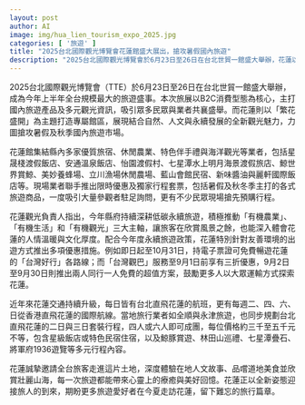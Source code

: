 ```yaml
---
layout: post
author: AI
image: img/hua_lien_tourism_expo_2025.jpg
categories: [ '旅遊' ]
title: "2025台北國際觀光博覽會花蓮館盛大展出，搶攻暑假國內旅遊"
description: "2025台北國際觀光博覽會於6月23日至26日在台北世貿一館盛大舉辦，花蓮以「繁花盛開」主題結合旅宿、休閒農業與海洋觀光業者，推出多項限時優惠及永續旅遊政策。包括電子票證免費暢遊花蓮公車、觀巴折扣與雙人優惠、台北與香港直飛花蓮航線，以及精緻二日、三日團多元套裝行程，吸引旅客深度體驗花蓮自然與人文魅力。"
---
```

2025台北國際觀光博覽會（TTE）於6月23日至26日在台北世貿一館盛大舉辦，成為今年上半年全台規模最大的旅遊盛事。本次旅展以B2C消費型態為核心，主打國內旅遊產品及多元觀光資訊，吸引眾多民眾與業者共襄盛舉。而花蓮則以「繁花盛開」為主題打造專屬館區，展現結合自然、人文與永續發展的全新觀光魅力，力圖搶攻暑假及秋季國內旅遊市場。

花蓮館集結縣內多家優質旅宿、休閒農業、特色伴手禮與海洋觀光等業者，包括星晟棧渡假飯店、安通溫泉飯店、怡園渡假村、七星潭水上明月海景渡假旅店、鯨世界賞鯨、美妙養蜂場、立川漁場休閒農場、藍山會館民宿、新味醬油與麗軒國際飯店等。現場業者聯手推出限時優惠及獨家行程套票，包括暑假及秋冬季主打的各式旅遊商品，一度吸引大量參觀者駐足詢問，更有不少民眾現場搶先預購行程。

花蓮觀光負責人指出，今年縣府持續深耕低碳永續旅遊，積極推動「有機農業」、「有機生活」和「有機觀光」三大主軸，讓旅客在欣賞風景之餘，也能深入體會花蓮的人情溫暖與文化厚度。配合今年度永續旅遊政策，花蓮特別針對友善環境的出遊方式推出多項優惠措施。例如即日起至10月31日，持電子票證可免費暢遊花蓮的「台灣好行」各路線；而「台灣觀巴」服務至9月1日前享有三折優惠，9月2日至9月30日則推出兩人同行一人免費的超值方案，鼓勵更多人以大眾運輸方式探索花蓮。

近年來花蓮交通持續升級，每日皆有台北直飛花蓮的航班，更有每週二、四、六、日從香港直飛花蓮的國際航線。當地旅行業者如全順與永津旅遊，也同步規劃台北直飛花蓮的二日與三日套裝行程，四人或六人即可成團，每位價格約三千至五千元不等，包含星級飯店或特色民宿住宿，以及鯨豚賞遊、林田山巡禮、七星潭疊石、將軍府1936遊覽等多元行程內容。

花蓮誠摯邀請全台旅客走進這片土地，深度體驗在地人文故事、品嚐道地美食並欣賞壯麗山海，每一次旅遊都能帶來心靈上的療癒與美好回憶。花蓮正以全新姿態迎接旅人的到來，期盼更多旅遊愛好者在今夏走訪花蓮，留下難忘的旅行篇章。